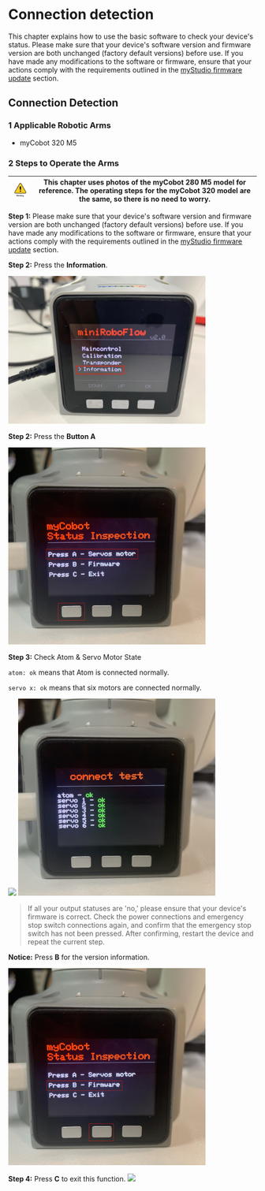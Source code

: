 # Connection detection

This chapter explains how to use the basic software to check your device's status. Please make sure that your device's software version and firmware version are both unchanged (factory default versions) before use. If you have made any modifications to the software or firmware, ensure that your actions comply with the requirements outlined in the [myStudio firmware update](/5-BasicApplication/5.2-ApplicationUse/5.2.2-mystudio/320m5/3-flash_firmwares.md) section.

## Connection Detection

### 1 Applicable Robotic Arms

- myCobot 320 M5

### 2 Steps to Operate the Arms

|<img src="../../../resources/3-UserNotes/3.1-SafetyInstructions/warning.png" alt="img-2" width="100" height=“100” /> |This chapter uses photos of the myCobot 280 M5 model for reference. The operating steps for the myCobot 320 model are the same, so there is no need to worry.|
|------------------------|-------------------|

**Step 1:** Please make sure that your device's software version and firmware version are both unchanged (factory default versions) before use. If you have made any modifications to the software or firmware, ensure that your actions comply with the requirements outlined in the [myStudio firmware update](/5-BasicApplication/5.2-ApplicationUse/5.2.2-mystudio/320m5/3-flash_firmwares.md) section.

**Step 2:** Press the **Information**.

<img src="../../../resources/5-BasicApplication/5.4/5.4.4/1/1.jpg" alt="img-1" width="400" height=“auto” /><br>

**Step 2:** Press the **Button A**

<img src="../../../resources/5-BasicApplication/5.4/5.4.4/1/2.jpg" alt="img-1" width="400" height=“auto” /><br>

**Step 3:** Check Atom & Servo Motor State

`atom: ok` means that Atom is connected normally.

`servo x: ok` means that six motors are connected normally.

![](../../../resourse/4-BasicApplication/4.2/4.2.4/1/2.jpg)
<img src="../../../resources/5-BasicApplication/5.4/5.4.4/1/3.jpg" alt="img-1" width="400" height=“auto” /><br>

> If all your output statuses are 'no,' please ensure that your device's firmware is correct. Check the power connections and emergency stop switch connections again, and confirm that the emergency stop switch has not been pressed. After confirming, restart the device and repeat the current step.




**Notice:** Press **B** for the version information.

<img src="../../../resources/5-BasicApplication/5.4/5.4.4/1/4.jpg" alt="img-1" width="400" height=“auto” /><br>

**Step 4:** Press **C** to exit this function.
![](../../../resourse/4-BasicApplication/4.2/4.2.4/1/6.jpg)
